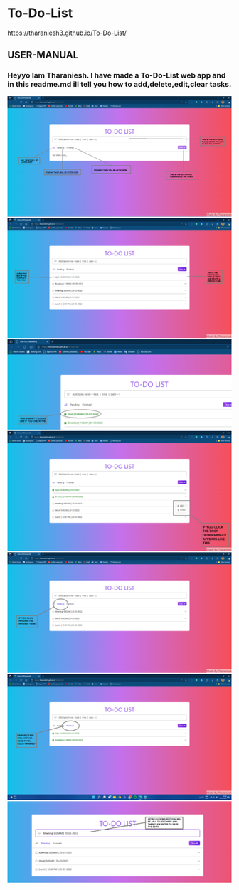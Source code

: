 # To-Do-List

https://tharaniesh3.github.io/To-Do-List/

## USER-MANUAL

### Heyyo Iam Tharaniesh. I have made a To-Do-List web app and in this readme.md ill tell you how to add,delete,edit,clear tasks.

 ![alt text](https://raw.githubusercontent.com/Tharaniesh3/Cognizance-/master/Task9img's/Screenshot%20(1211).png)
 ![alt text](https://raw.githubusercontent.com/Tharaniesh3/Cognizance-/master/Task9img's/Screenshot%20(1212).png)
 ![alt text](https://raw.githubusercontent.com/Tharaniesh3/Cognizance-/master/Task9img's/Screenshot%20(1213).png)
 ![alt text](https://raw.githubusercontent.com/Tharaniesh3/Cognizance-/master/Task9img's/Screenshot%20(1215).png)
  ![alt text](https://raw.githubusercontent.com/Tharaniesh3/Cognizance-/master/Task9img's/Screenshot%20(1216).png)
  ![alt text](https://raw.githubusercontent.com/Tharaniesh3/Cognizance-/master/Task9img's/Screenshot%20(1217).png)
  ![alt text](https://raw.githubusercontent.com/Tharaniesh3/Cognizance-/master/Task9img's/Screenshot%20(1218).png)
 
